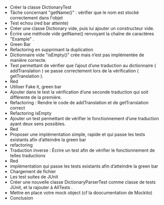 - Créer la classe DictionaryTest
-  Tâche concernant "getName()" : vérifier que le nom est stocké correctement dans l'objet
-  Test echou (red bar atteinte)
-  Créer une classe Dictionary vide, puis lui ajouter un constructeur vide.
-  Écrire une méthode vide getName() renvoyant la chaîne de caractères "Example" .
-  Green Bar
-  Refactoring en supprimant la duplication 
- Dictionnaire vide "isEmpty()" crée mais n’est pas implémentée de manière correcte.
- Test permettant de vérifier que l’ajout d’une traduction au dictionnaire ( addTranslation ) se passe correctement lors de la vérification ( getTranslation ).
- Red 
- Utiliser Fake it, green bar
- Ajouter dans le test la vérification d’une seconde traduction qui soit différente de la première.
- Refactoring : Rendre le code de addTranslation et de getTranslation correct
- Refactoring isEmpty
- Ajouter un test permettant de vérifier le fonctionnement d’une traduction ayant deux sens possibles.
- Red
- Proposer une implémentation simple, rapide et qui passe les tests existants afin d’atteindre la green bar
- refactoring
- Traduction inverse : Écrire un test afin de vérifier le fonctionnement de telles traductions
- Red
- implémentation qui passe les tests existants afin d’atteindre la green bar
- Chargement de fichier 
- Les test suites de JUnit 
- Créer une nouvelle classe DictionaryParserTest comme classe de tests JUnit, et la rajouter à AllTests .
- Mettre en place votre mock object (cf la doocumentation de Mockito)
- Conclusion

